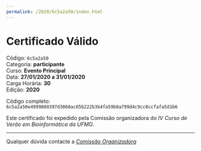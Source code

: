 ```yaml
---
permalink: /2020/6c5a2a50/index.html
---
```


# Certificado Válido

Código: `6c5a2a50`<br>
Categoria: **participante**<br>
Curso: **Evento Principal**<br>
Data: **27/01/2020 a 31/01/2020**<br>
Carga Horária: **30**<br>
Edição: **2020**<br>


Código completo: `6c5a2a50e4999860397d3068ac65b222b3b4fa59b0a799d4c9cc0ccfafa5d1b6`


Este certificado foi expedido pela Comissão organizadora do *IV Curso de Verão em Bioinformática da UFMG*.

----

Qualquer dúvida contacte a [_Comissão Organizadora_](<mailto:cursobioinfoufmg@gmail.com$subject=[Certificados]>)

